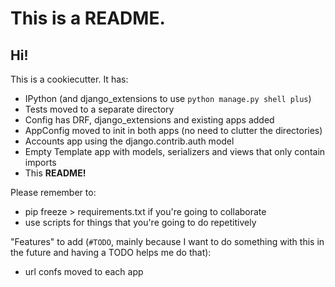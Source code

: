 # This is a README.
## Hi!

This is a cookiecutter.
It has:
* IPython (and django_extensions to use `python manage.py shell plus`)
* Tests moved to a separate directory
* Config has DRF, django_extensions and existing apps added
* AppConfig moved to init in both apps (no need to clutter the directories)
* Accounts app using the django.contrib.auth model
* Empty Template app with models, serializers and views that only contain
  imports
* This **README!**

Please remember to:
* pip freeze > requirements.txt if you're going to collaborate
* use scripts for things that you're going to do repetitively

"Features" to add (`#TODO`, mainly because I want to do something with this
in the future and having a TODO helps me do that):
* url confs moved to each app
